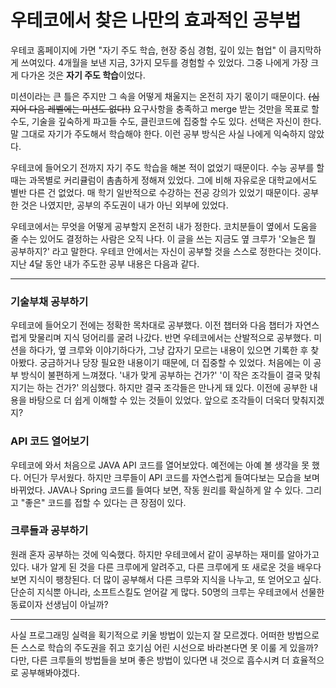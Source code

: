 # 우테코에서 찾은 나만의 효과적인 공부법

우테코 홈페이지에 가면 "자기 주도 학습, 현장 중심 경험, 깊이 있는 협업" 이 큼지막하게 쓰여있다. 4개월을 보낸 지금, 3가지 모두를 경험할 수 있었다. 그중 나에게 가장 크게 다가온 것은 **자기 주도 학습**이었다.


미션이라는 큰 틀은 주지만 그 속을 어떻게 채울지는 온전히 자기 몫이기 때문이다. ~~(심지어 다음 레벨에는 미션도 없다!)~~ 요구사항을 충족하고 merge 받는 것만을 목표로 할 수도, 기술을 깊숙하게 파고들 수도, 클린코드에 집중할 수도 있다. 선택은 자신이 한다. 말 그대로 자기가 주도해서 학습해야 한다. 이런 공부 방식은 사실 나에게 익숙하지 않았다.

우테코에 들어오기 전까지 자기 주도 학습을 해본 적이 없었기 때문이다. 수능 공부를 할 때는 과목별로 커리큘럼이 촘촘하게 정해져 있었다. 그에 비해 자유로운 대학교에서도 별반 다른 건 없었다. 매 학기 일반적으로 수강하는 전공 강의가 있었기 때문이다. 공부한 것은 나였지만, 공부의 주도권이 내가 아닌 외부에 있었다.

우테코에서는 무엇을 어떻게 공부할지 온전히 내가 정한다. 코치분들이 옆에서 도움을 줄 수는 있어도 결정하는 사람은 오직 나다. 이 글을 쓰는 지금도 옆 크루가 '오늘은 뭘 공부하지?' 라고 말한다. 우테코 안에서는 자신이 공부할 것을 스스로 정한다는 것이다. 지난 4달 동안 내가 주도한 공부 내용은 다음과 같다.


---

### 기술부채 공부하기

우테코에 들어오기 전에는 정확한 목차대로 공부했다. 이전 챕터와 다음 챕터가 자연스럽게 맞물리며 지식 덩어리를 굴려 나갔다. 반면 우테코에서는 산발적으로 공부했다. 미션을 하다가, 옆 크루와 이야기하다가, 그냥 갑자기 모르는 내용이 있으면 기록한 후 찾아봤다. 궁금하거나 당장 필요한 내용이기 때문에, 더 집중할 수 있었다. 처음에는 이 공부 방식이 불편하게 느껴졌다. '내가 맞게 공부하는 건가?' '이 작은 조각들이 결국 맞춰지기는 하는 건가?' 의심했다. 하지만 결국 조각들은 만나게 돼 있다. 이전에 공부한 내용을 바탕으로 더 쉽게 이해할 수 있는 것들이 있었다. 앞으로 조각들이 더욱더 맞춰지겠지?



### API 코드 열어보기

우테코에 와서 처음으로 JAVA API 코드를 열어보았다. 예전에는 아예 볼 생각을 못 했다. 어딘가 무서웠다. 하지만 크루들이 API 코드를 자연스럽게 들여다보는 모습을 보며 바뀌었다. JAVA나 Spring 코드를 들여다 보면, 작동 원리를 확실하게 알 수 있다. 그리고 "좋은" 코드를 접할 수 있다는 큰 장점이 있다. 

### 크루들과 공부하기

원래 혼자 공부하는 것에 익숙했다. 하지만 우테코에서 같이 공부하는 재미를 알아가고 있다. 내가 알게 된 것을 다른 크루에게 알려주고, 다른 크루에게 또 새로운 것을 배우다 보면 지식이 팽창된다. 더 많이 공부해서 다른 크루와 지식을 나누고, 또 얻어오고 싶다. 단순히 지식뿐 아니라, 소프트스킬도 얻어갈 게 많다. 50명의 크루는 우테코에서 선물한 동료이자 선생님이 아닐까?

---
사실 프로그래밍 실력을 획기적으로 키울 방법이 있는지 잘 모르겠다. 어떠한 방법으로든 스스로 학습의 주도권을 쥐고 호기심 어린 시선으로 바라본다면 못 이룰 게 있을까? 다만, 다른 크루들의 방법들을 보며 좋은 방법이 있다면 내 것으로 흡수시켜 더 효율적으로 공부해봐야겠다.
